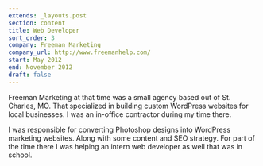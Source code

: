 ```yaml
---
extends: _layouts.post
section: content
title: Web Developer
sort_order: 3
company: Freeman Marketing
company_url: http://www.freemanhelp.com/
start: May 2012
end: November 2012
draft: false
---
```

Freeman Marketing at that time was a small agency based out of St. Charles, MO. That specialized in building custom WordPress websites for local businesses. I was an in-office contractor during my time there.

I was responsible for converting Photoshop designs into WordPress marketing websites. Along with some content and SEO strategy. For part of the time there I was helping an intern web developer as well that was in school.
